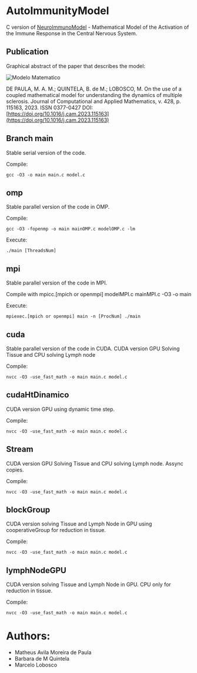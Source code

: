 # AutoImmunityModel

C version of [NeuroImmunoModel](https://github.com/quintelabm/NeuroImmunoModel) - Mathematical Model of the Activation of the Immune Response in the Central Nervous System.

## Publication

Graphical abstract of the paper that describes the model:

![Modelo Matematico](https://ars.els-cdn.com/content/image/1-s2.0-S0377042723001073-ga1_lrg.jpg)



DE PAULA, M. A. M.; QUINTELA, B. de M.; LOBOSCO, M. On the use of a coupled
mathematical model for understanding the dynamics of multiple sclerosis. Journal of
Computational and Applied Mathematics, v. 428, p. 115163, 2023. ISSN 0377-0427
DOI: [https://doi.org/10.1016/j.cam.2023.115163](https://doi.org/10.1016/j.cam.2023.115163)

## Branch main

Stable serial version of the code. 

Compile: 

~~~
gcc -O3 -o main main.c model.c
~~~

## omp

Stable parallel version of the code in OMP. 

Compile: 

~~~
gcc -O3 -fopenmp -o main mainOMP.c modelOMP.c -lm
~~~

Execute: 

~~~
./main [ThreadsNum]
~~~

## mpi

Stable parallel version of the code in MPI. 

Compile with mpicc.[mpich or openmpi] modelMPI.c mainMPI.c -O3 -o main 

Execute: 

~~~
mpiexec.[mpich or openmpi] main -n [ProcNum] ./main
~~~

## cuda

Stable parallel version of the code in CUDA. CUDA version GPU Solving Tissue and CPU solving Lymph node

Compile: 

~~~
nvcc -O3 -use_fast_math -o main main.c model.c
~~~

## cudaHtDinamico

CUDA version GPU using dynamic time step.

Compile: 

~~~
nvcc -O3 -use_fast_math -o main main.c model.c
~~~

## Stream

CUDA version GPU Solving Tissue and CPU solving Lymph node. Assync copies.

Compile: 

~~~
nvcc -O3 -use_fast_math -o main main.c model.c
~~~

## blockGroup

CUDA version solving Tissue and Lymph Node in GPU using cooperativeGroup for reduction in tissue.

Compile: 

~~~
nvcc -O3 -use_fast_math -o main main.c model.c
~~~

## lymphNodeGPU

CUDA version solving Tissue and Lymph Node in GPU. CPU only for reduction in tissue.

Compile: 

~~~
nvcc -O3 -use_fast_math -o main main.c model.c
~~~

# Authors:

* Matheus Avila Moreira de Paula 
* Barbara de M Quintela
* Marcelo Lobosco

